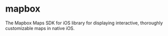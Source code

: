 # mapbox
The Mapbox Maps SDK for iOS library for displaying interactive, thoroughly customizable maps in native iOS. 
